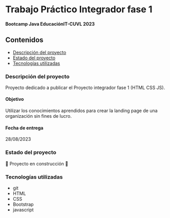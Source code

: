 # Trabajo Práctico Integrador fase 1
#### Bootcamp Java EducaciónIT-CUVL 2023

## Contenidos
* [Descripción del proyecto](#descripcion-del-proyecto)
* [Estado del proyecto](#estado-del-proyecto)
* [Tecnologías utilizadas](#tecnologias-utilizadas)

### Descripción del proyecto
Proyecto dedicado a publicar el Proyecto integrador fase 1 (HTML CSS JS).

#### Objetivo
Utilizar los conocimientos aprendidos para crear la landing page de una organización sin fines de lucro.

#### Fecha de entrega
28/08/2023

### Estado del proyecto
:construction: Proyecto en construcción :construction:

### Tecnologías utilizadas
* git
* HTML
* CSS
* Bootstrap
* javascript

